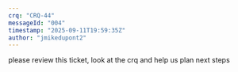 ```yaml
---
crq: "CRQ-44"
messageId: "004"
timestamp: "2025-09-11T19:59:35Z"
author: "jmikedupont2"
---
```


please review this ticket, look at the crq and help us plan next steps
